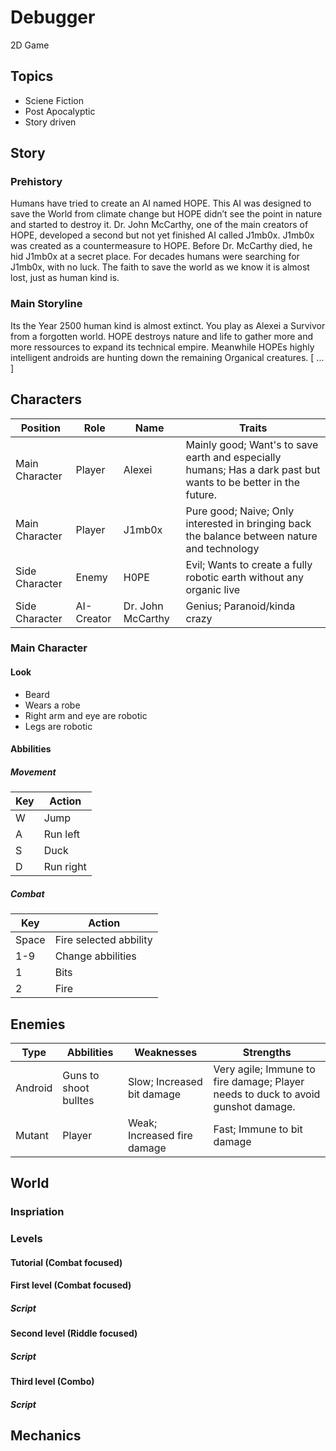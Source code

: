 # Debugger
2D Game 

## Topics
- Sciene Fiction
- Post Apocalyptic
- Story driven

## Story

### Prehistory
Humans have tried to create an AI named HOPE. This AI was designed to save the World from climate change but HOPE didn’t see the point in nature and started to destroy it. Dr. John McCarthy, one of the main creators of HOPE, developed a second but not yet finished AI called J1mb0x. J1mb0x was created as a countermeasure to HOPE. Before Dr. McCarthy died, he hid J1mb0x at a secret place. For decades humans were searching for J1mb0x, with no luck. The faith to save the world as we know it is almost lost, just as human kind is.

### Main Storyline
Its the Year 2500 human kind is almost extinct. You play as Alexei a Survivor from a forgotten world. HOPE destroys nature and life to gather more and more ressources to expand its technical empire. Meanwhile HOPEs highly intelligent androids are hunting down the remaining Organical creatures. [ ... ]

## Characters
Position | Role | Name | Traits
------------ | ------------- |------------ | -------------
Main Character | Player | Alexei | Mainly good; Want's to save earth and especially humans; Has a dark past but wants to be better in the future.
Main Character | Player | J1mb0x | Pure good; Naive; Only interested in bringing back the balance between nature and technology
Side Character | Enemy | H0PE | Evil; Wants to create a fully robotic earth without any organic live
Side Character | AI-Creator | Dr. John McCarthy | Genius; Paranoid/kinda crazy

### Main Character

#### Look
- Beard
- Wears a robe
- Right arm and eye are robotic
- Legs are robotic

#### Abbilities

##### Movement
Key | Action
------------ | -------------
W | Jump
A | Run left
S | Duck
D | Run right

##### Combat
Key | Action
------------ | -------------
Space | Fire selected abbility
1-9 | Change abbilities 
1 | Bits
2 | Fire

## Enemies

Type | Abbilities | Weaknesses | Strengths
------------ | ------------- |------------ | -------------
Android | Guns to shoot bulltes | Slow; Increased bit damage | Very agile; Immune to fire damage; Player needs to duck to avoid gunshot damage.
Mutant | Player | Weak; Increased fire damage | Fast; Immune to bit damage

## World

### Inspriation

### Levels

#### Tutorial (Combat focused)

#### First level (Combat focused)

##### Script

#### Second level (Riddle focused)

##### Script

#### Third level (Combo)

##### Script

## Mechanics
